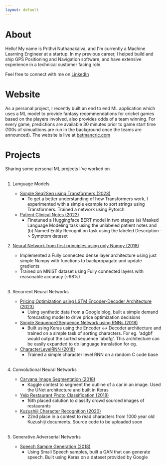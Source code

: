 ```yaml
---
layout: default
---
```


# About

Hello! My name is Prithvi Nuthanakalva, and I'm currently a Machine Learning Engineer at a startup. In my previous career, I helped build and ship GPS Positioning and Navigation software, and have extensive experience in a technical customer facing role. 

Feel free to connect with me on [LinkedIn](https://www.linkedin.com/in/pnuthanakalva/)

# Website

As a personal project, I recently built an end to end ML application which uses a ML model to provide fantasy recommendations for cricket games based on the players involved, also provides odds of a team winning. For every game, predictions are available 30 minutes prior to game start time (100s of simualtions are run in the background once the teams are announced). The website is live at [betmancric.com](https://betmancric.com)


# Projects

Sharing some personal ML projects I've worked on <br /> <br />
1. Language Models <br />
      - [Simple Seq2Seq using Transformers (2023)](https://github.com/prith189/DeepLearning/blob/master/TransformerSeq2Seq/TransformerSorting.ipynb) <br />
        - To get a better understanding of how Transformers work, I experimented with a simple example to sort strings using Transformers. Trained a network using Pytorch
      - [Patient Clinical Notes (2022)](https://github.com/prith189/DeepLearning/blob/master/Clinical_PatientNotes_NBME/NBME.ipynb) <br />
        - Finetuned a Huggingface BERT model in two stages (a) Masked Language Modeling task using the unlabeled patient notes and (b) Named Entity Recognition task using the labeled Description -> Symptom dataset

2. [Neural Network from first principles using only Numpy (2018)](https://github.com/prith189/DeepLearningShowcase/tree/master/FirstPrinciples) <br />
      - Implemented a Fully connected dense layer architecture using just simple Numpy with functions to backpropagate and update gradients <br />
      - Trained on MNIST dataset using Fully connected layers with reasonable accuracy (~98%) <br /> <br />
3. Recurrent Neural Networks <br />
      - [Pricing Optimization using LSTM Encoder-Decoder Architecture (2023)](https://github.com/prith189/DeepLearning/blob/master/Pricing/Pricing_Optimization.ipynb)
        - Using synthetic data from a Google blog, built a simple demand forecasting model to drive price optimization decisions
      - [Simple Sequence2Sequence Network using RNNs (2018)](https://github.com/prith189/DeepLearning/tree/master/Seq2Seq) 
         - Built using Keras using the Encoder <-> Decoder architecture and trained on a simple task of sorting characters. For eg. 'adgbf' would output the sorted sequence 'abdfg'. This architecture can be easily expanded to do language translation for eg. <br />
      - [CharacterLevelRNN (2018)](https://github.com/prith189/DeepLearningShowcase/tree/master/RecurrentNetwork) 
        - Trained a simple character level RNN on a random C code base <br /> <br />
4. Convolutional Neural Networks <br />
      - [Carvana Image Segmentation (2018)](https://github.com/prith189/DeepLearning/tree/master/Image_Segmentation) 
        - Kaggle contest to segment the outline of a car in an image. Used the UNet architecture and built in Keras <br />
      - [Yelp Restaurant Photo Classification (2018)](https://github.com/prith189/Yelp_Restaurant_Photo_Classification)
        - 16th placed solution to classify crowd sourced images of restaurants <br />
      - [Kuzushiji Character Recognition (2020)](https://github.com/prith189/DeepLearning/tree/master/Kuzushiji) 
        - 22nd place in a contest to read characters from 1000 year old Kuzushiji documents. Source code to be uploaded soon <br /> <br />
5. Generative Adverserial Networks <br />
      - [Speech Sample Generation (2018)](https://github.com/prith189/DeepLearning/tree/master/Speech_GAN) 
        - Using Small Speech samples, built a GAN that can generate speech. Built using Keras on a dataset provided by Google <br />

